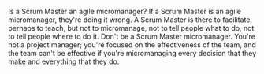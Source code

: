 Is a Scrum Master an agile micromanager? If a Scrum Master is an agile micromanager, they're doing it wrong. A Scrum Master is there to facilitate, perhaps to teach, but not to micromanage, not to tell people what to do, not to tell people where to do it. Don't be a Scrum Master micromanager. You're not a project manager; you're focused on the effectiveness of the team, and the team can't be effective if you're micromanaging every decision that they make and everything that they do.